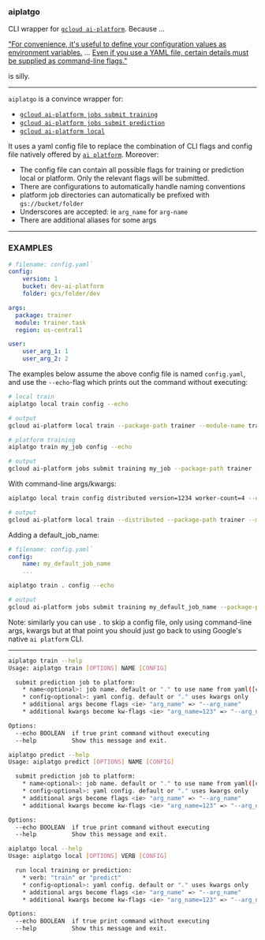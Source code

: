 ### aiplatgo

CLI wrapper for [`gcloud ai-platform`](https://cloud.google.com/sdk/gcloud/reference/ai-platform). Because ...

["For convenience, it's useful to define your configuration values as environment variables.](https://cloud.google.com/ai-platform/training/docs/packaging-trainer#using_gcloud_to_package_and_upload_your_application_recommended) ... [Even if you use a YAML file, certain details must be supplied as command-line flags."](https://cloud.google.com/ai-platform/training/docs/training-jobs#formatting-your-configuration-parameters)

is silly.

--- 

`aiplatgo` is a convince wrapper for:

- [`gcloud ai-platform jobs submit training`](#train)
- [`gcloud ai-platform jobs submit prediction`](#pred)
- [`gcloud ai-platform local`](#local)

It uses a yaml config file to replace the combination of CLI flags and config file natively offered by [`ai platform`](https://cloud.google.com/sdk/gcloud/reference/ai-platform/). Moreover:

- The config file can contain all possible flags for training or prediction local or platform. Only the relevant flags will be submitted.
- There are configurations to automatically handle naming conventions
- platform job directories can automatically be prefixed with `gs://bucket/folder`
- Underscores are accepted: ie `arg_name` for `arg-name`
- There are additional aliases for some args

---

### EXAMPLES

```yaml
# filename: config.yaml`
config:
    version: 1
    bucket: dev-ai-platform
    folder: gcs/folder/dev

args:
  package: trainer
  module: trainer.task
  region: us-central1

user:
    user_arg_1: 1
    user_arg_2: 2
```

The examples below assume the above config file is named `config.yaml`, and use the `--echo`-flag which prints out the command without executing:

```bash
# local train
aiplatgo local train config --echo
```

```bash
# output
gcloud ai-platform local train --package-path trainer --module-name trainer.task --user_arg_1 1 --user_arg_2 2 --job-dir v1/output
```

```bash
# platform training
aiplatgo train my_job config --echo
```

```bash
# output
gcloud ai-platform jobs submit training my_job --package-path trainer --module-name trainer.task --region us-central1 --user_arg_1 1 --user_arg_2 2 --job-dir gs://dev-ai-platform/gcs/folder/dev/my_job/v1/output --staging-bucket gs://dev-ai-platform/gcs/folder/dev/my_job/v1/staging
```

With command-line args/kwargs:

```bash
aiplatgo local train config distributed version=1234 worker-count=4 --echo
```

```bash
# output
gcloud ai-platform local train --distributed --package-path trainer --module-name trainer.task --worker-count 4 --user_arg_1 1 --user_arg_2 2 --job-dir v1/output
```

Adding a default_job_name:


```yaml
# filename: config.yaml`
config:
    name: my_default_job_name
    ...
```

```bash
aiplatgo train . config --echo
```

```bash
# output
gcloud ai-platform jobs submit training my_default_job_name --package-path trainer --module-name trainer.task --region us-central1 --user_arg_1 1 --user_arg_2 2 --job-dir gs://dev-ai-platform/gcs/folder/dev/my_default_job_name/v1/output --staging-bucket gs://dev-ai-platform/gcs/folder/dev/my_default_job_name/v1/staging
```

Note: similarly you can use `.` to skip a config file, only using command-line args, kwargs but at that point you should just go back to using Google's native `ai platform` CLI.

---

<a name='train'>

```bash
aiplatgo train --help
Usage: aiplatgo train [OPTIONS] NAME [CONFIG]

  submit prediction job to platform:  
    * name<optional>: job name. default or "." to use name from yaml([config][name])  
    * config<optional>: yaml config. default or "." uses kwargs only
    * additional args become flags <ie> "arg_name" => "--arg_name"
    * additional kwargs become kw-flags <ie> "arg_name=123" => "--arg_name 123"

Options:
  --echo BOOLEAN  if true print command without executing
  --help          Show this message and exit.
```

<a name='pred'>

```bash
aiplatgo predict --help
Usage: aiplatgo predict [OPTIONS] NAME [CONFIG]

  submit prediction job to platform:  
    * name<optional>: job name. default or "." to use name from yaml([config][name])  
    * config<optional>: yaml config. default or "." uses kwargs only
    * additional args become flags <ie> "arg_name" => "--arg_name"
    * additional kwargs become kw-flags <ie> "arg_name=123" => "--arg_name 123"

Options:
  --echo BOOLEAN  if true print command without executing
  --help          Show this message and exit.
```

<a name='local'>

```bash
aiplatgo local --help
Usage: aiplatgo local [OPTIONS] VERB [CONFIG]

  run local training or prediction:  
    * verb: "train" or "predict"  
    * config<optional>: yaml config. default or "." uses kwargs only
    * additional args become flags <ie> "arg_name" => "--arg_name"
    * additional kwargs become kw-flags <ie> "arg_name=123" => "--arg_name 123"

Options:
  --echo BOOLEAN  if true print command without executing
  --help          Show this message and exit.
```
